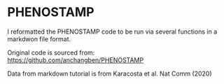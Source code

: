 # PHENOSTAMP

I reformatted the PHENOSTAMP code to be run via several functions in a markdwon file format. 

Original code is sourced from: https://github.com/anchangben/PHENOSTAMP

Data from markdown tutorial is from Karacosta et al. Nat Comm (2020)

